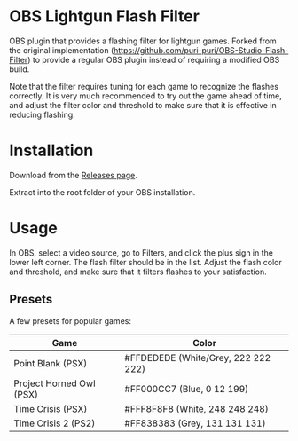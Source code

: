 # OBS Lightgun Flash Filter

OBS plugin that provides a flashing filter for lightgun games. Forked from the original implementation (https://github.com/puri-puri/OBS-Studio-Flash-Filter)
to provide a regular OBS plugin instead of requiring a modified OBS build.

Note that the filter requires tuning for each game to recognize the flashes correctly. It is very much recommended to try out the game ahead of time,
and adjust the filter color and threshold to make sure that it is effective in reducing flashing.

# Installation

Download from the [Releases page](https://github.com/mooware/OBS-Studio-Flash-Filter/releases).

Extract into the root folder of your OBS installation.

# Usage

In OBS, select a video source, go to Filters, and click the plus sign in the lower left corner. The flash filter should be in the list.
Adjust the flash color and threshold, and make sure that it filters flashes to your satisfaction.

## Presets

A few presets for popular games:

| Game                     | Color                               |
| ------------------------ | ----------------------------------- |
| Point Blank (PSX)        | #FFDEDEDE (White/Grey, 222 222 222) |
| Project Horned Owl (PSX) | #FF000CC7 (Blue,	0 12 199)          |
| Time Crisis (PSX)        | #FFF8F8F8 (White, 248 248 248)      |
| Time Crisis 2 (PS2)      | #FF838383 (Grey, 131 131 131)       |
